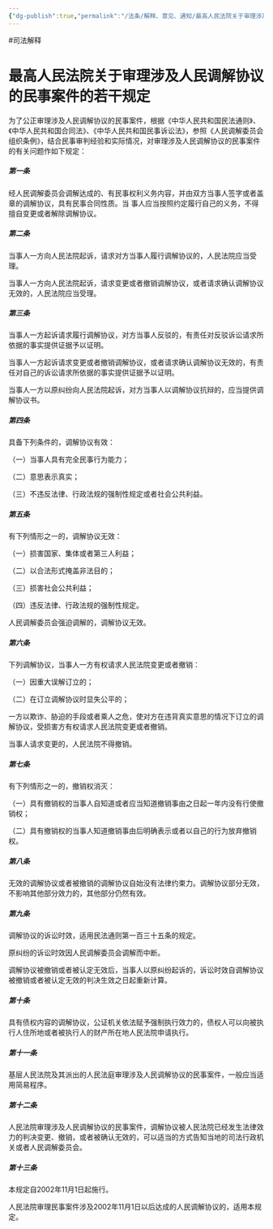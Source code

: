 ```yaml
---
{"dg-publish":true,"permalink":"/法条/解释、意见、通知/最高人民法院关于审理涉及人民调解协议的民事案件的若干规定/","noteIcon":"","created":"2025-03-04T11:40:53.496+08:00"}
---
```


#司法解释
# 最高人民法院关于审理涉及人民调解协议的民事案件的若干规定


为了公正审理涉及人民调解协议的民事案件，根据《中华人民共和国民法通则》、《中华人民共和国合同法》、《中华人民共和国民事诉讼法》，参照《人民调解委员会组织条例》，结合民事审判经验和实际情况，对审理涉及人民调解协议的民事案件的有关问题作如下规定：

##### 第一条

经人民调解委员会调解达成的、有民事权利义务内容，并由双方当事人签字或者盖章的调解协议，具有民事合同性质。当
事人应当按照约定履行自己的义务，不得擅自变更或者解除调解协议。

##### 第二条

当事人一方向人民法院起诉，请求对方当事人履行调解协议的，人民法院应当受理。

当事人一方向人民法院起诉，请求变更或者撤销调解协议，或者请求确认调解协议无效的，人民法院应当受理。

##### 第三条

当事人一方起诉请求履行调解协议，对方当事人反驳的，有责任对反驳诉讼请求所依据的事实提供证据予以证明。

当事人一方起诉请求变更或者撤销调解协议，或者请求确认调解协议无效的，有责任对自己的诉讼请求所依据的事实提供证据予以证明。

当事人一方以原纠纷向人民法院起诉，对方当事人以调解协议抗辩的，应当提供调解协议书。

##### 第四条

具备下列条件的，调解协议有效：

（一）当事人具有完全民事行为能力；

（二）意思表示真实；

（三）不违反法律、行政法规的强制性规定或者社会公共利益。

##### 第五条

有下列情形之一的，调解协议无效：

（一）损害国家、集体或者第三人利益；

（二）以合法形式掩盖非法目的；

（三）损害社会公共利益；

（四）违反法律、行政法规的强制性规定。

人民调解委员会强迫调解的，调解协议无效。

##### 第六条

下列调解协议，当事人一方有权请求人民法院变更或者撤销：

（一）因重大误解订立的；

（二）在订立调解协议时显失公平的；

一方以欺诈、胁迫的手段或者乘人之危，使对方在违背真实意思的情况下订立的调解协议，受损害方有权请求人民法院变更或者撤销。

当事人请求变更的，人民法院不得撤销。

##### 第七条

有下列情形之一的，撤销权消灭：

（一）具有撤销权的当事人自知道或者应当知道撤销事由之日起一年内没有行使撤销权；

（二）具有撤销权的当事人知道撤销事由后明确表示或者以自己的行为放弃撤销权。

##### 第八条

无效的调解协议或者被撤销的调解协议自始没有法律约束力。调解协议部分无效，不影响其他部分效力的，其他部分仍然有效。

##### 第九条

调解协议的诉讼时效，适用民法通则第一百三十五条的规定。

原纠纷的诉讼时效因人民调解委员会调解而中断。

调解协议被撤销或者被认定无效后，当事人以原纠纷起诉的，诉讼时效自调解协议被撤销或者被认定无效的判决生效之日起重新计算。

##### 第十条

具有债权内容的调解协议，公证机关依法赋予强制执行效力的，债权人可以向被执行人住所地或者被执行人的财产所在地人民法院申请执行。

##### 第十一条

基层人民法院及其派出的人民法庭审理涉及人民调解协议的民事案件，一般应当适用简易程序。

##### 第十二条

人民法院审理涉及人民调解协议的民事案件，调解协议被人民法院已经发生法律效力的判决变更、撤销，或者被确认无效的，可以适当的方式告知当地的司法行政机关或者人民调解委员会。

##### 第十三条

本规定自2002年11月1日起施行。

人民法院审理民事案件涉及2002年11月1日以后达成的人民调解协议的，适用本规定。